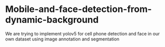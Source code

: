 # Mobile-and-face-detection-from-dynamic-background
We are trying to implement yolov5 for cell phone detection and face in our own dataset using image annotation and segmentation
